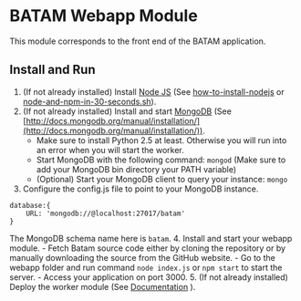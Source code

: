 # BATAM Webapp Module

This module corresponds to the front end of the BATAM application.

## Install and Run

1. (If not already installed) Install [Node JS](http://nodejs.org/) (See [how-to-install-nodejs](http://howtonode.org/how-to-install-nodejs) or [node-and-npm-in-30-seconds.sh](https://gist.github.com/isaacs/579814)).
2. (If not already installed) Install and start [MongoDB](http://www.mongodb.org/) (See [http://docs.mongodb.org/manual/installation/](http://docs.mongodb.org/manual/installation/)).
	- Make sure to install Python 2.5 at least. Otherwise you will run into an error when you will start the worker.
	- Start MongoDB with the following command: ```mongod``` (Make sure to add your MongoDB bin directory your PATH variable)
	- (Optional) Start your MongoDB client to query your instance: ```mongo```
3. Configure the config.js file to point to your MongoDB instance.
```
database:{
	URL: 'mongodb://@localhost:27017/batam' 
}
```
The MongoDB schema name here is `batam`.
4. Install and start your webapp module.
	- Fetch Batam source code either by cloning the repository or by manually downloading the source from the GitHub website.
	- Go to the webapp folder and run command ```node index.js``` or ```npm start``` to start the server. 
	- Access your application on port 3000.
5. (If not already installed) Deploy the worker module (See [Documentation](https://github.com/ModelN/batam/tree/master/worker) ).
